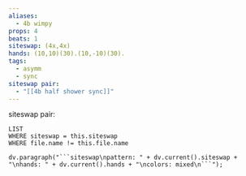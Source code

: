 ```yaml
---
aliases:
  - 4b wimpy
props: 4
beats: 1
siteswap: (4x,4x)
hands: (10,10)(30).(10,-10)(30).
tags:
  - asymm
  - sync
siteswap pair:
  - "[[4b half shower sync]]"
---
```


siteswap pair:
```dataview
LIST
WHERE siteswap = this.siteswap
WHERE file.name != this.file.name
```
```dataviewjs
dv.paragraph("```siteswap\npattern: " + dv.current().siteswap + "\nhands: " + dv.current().hands + "\ncolors: mixed\n```");
```
